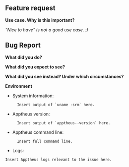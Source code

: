 ## Feature request
**Use case. Why is this important?**

*“Nice to have” is not a good use case. :)*

## Bug Report
**What did you do?**

**What did you expect to see?**

**What did you see instead? Under which circumstances?**

**Environment**

* System information:

		Insert output of `uname -srm` here.

* Apptheus version:

		Insert output of `apptheus--version` here.

* Apptheus command line:

		Insert full command line.

* Logs:
```
Insert Apptheus logs relevant to the issue here.
```

